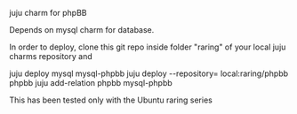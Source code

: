 juju charm for phpBB

Depends on mysql charm for database.

In order to deploy, clone this git repo inside folder "raring" of your local juju charms repository and

juju deploy mysql mysql-phpbb 
juju deploy --repository=<path to repo> local:raring/phpbb phpbb
juju add-relation phpbb mysql-phpbb

This has been tested only with the Ubuntu raring series

